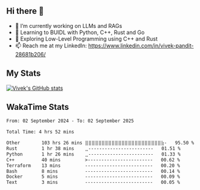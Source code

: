 ## Hi there 👋

- 🔭 I’m currently working on LLMs and RAGs
- 🌱 Learning to BUIDL with Python, C++, Rust and Go 
- 🤔 Exploring Low-Level Programming using C++ and Rust 
- 📫 Reach me at my LinkedIn: https://www.linkedin.com/in/vivek-pandit-28681b206/

## My Stats
[![Vivek's GitHub stats](https://github-readme-stats.vercel.app/api?username=ipanditi&show_icons=true&theme=dark)](https://ipanditi.github.io/)

## WakaTime Stats
<!--START_SECTION:waka-->

```txt
From: 02 September 2024 - To: 02 September 2025

Total Time: 4 hrs 52 mins

Other        103 hrs 26 mins ⣿⣿⣿⣿⣿⣿⣿⣿⣿⣿⣿⣿⣿⣿⣿⣿⣿⣿⣿⣿⣿⣿⣿⣷-   95.50 %
Rust         1 hr 38 mins    ⣀------------------------   01.51 %
Python       1 hr 26 mins    ⣀------------------------   01.33 %
C++          40 mins         >------------------------   00.62 %
Terraform    13 mins         -------------------------   00.20 %
Bash         8 mins          -------------------------   00.14 %
Docker       5 mins          -------------------------   00.09 %
Text         3 mins          -------------------------   00.05 %
```

<!--END_SECTION:waka-->


